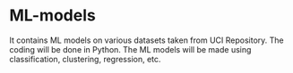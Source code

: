 # ML-models
It contains ML models on various datasets taken from UCI Repository.
The coding will be done in Python.
The ML models will be made using classification, clustering, regression, etc.
